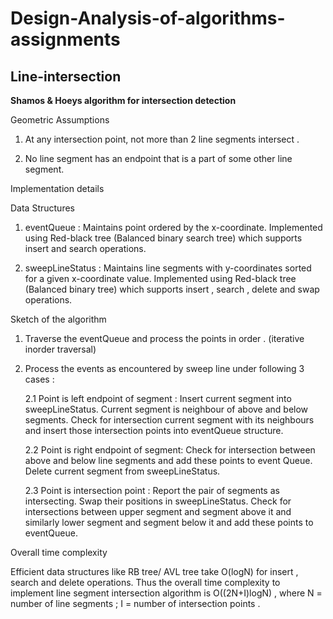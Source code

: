 # Design-Analysis-of-algorithms-assignments

## Line-intersection

**Shamos & Hoeys algorithm for intersection detection**

Geometric Assumptions

  1.  At any intersection point, not more than 2 line segments intersect .

  2.  No line segment has an endpoint that is a part of some other line segment.

Implementation details

Data Structures

1. eventQueue :   Maintains point ordered by the x-coordinate.  Implemented using Red-black tree (Balanced binary search                                           tree) which supports insert and search operations.

2. sweepLineStatus : Maintains line segments with y-coordinates sorted for a given x-coordinate value. Implemented using                                                   Red-black tree (Balanced binary  tree) which supports insert , search , delete and swap operations.

Sketch of the algorithm

   1. Traverse the eventQueue and process the points in order . (iterative inorder traversal)

   2. Process the events as encountered by sweep line under following 3 cases :

       2.1  Point is left endpoint of segment :  Insert current segment into sweepLineStatus. Current segment is neighbour of above                                                                                 and below segments. Check for intersection current segment with its neighbours and                                                                                 insert those intersection points into eventQueue structure.

       2.2 Point is right endpoint of segment: Check for intersection between above and below line segments and add these points                                                                                   to event Queue. Delete current segment from sweepLineStatus.

       2.3 Point is intersection point :               Report the pair of segments as intersecting. Swap their positions in                                                                                                                  sweepLineStatus. Check for intersections between upper segment and segment above                                                                                it and similarly lower segment and segment below it and add these points to                                                                                                 eventQueue.

    

Overall time complexity

Efficient data structures like RB tree/ AVL tree take O(logN) for insert , search and delete operations. Thus the overall time complexity to implement line segment intersection algorithm is O((2N+I)logN) , where N = number of line segments ; I = number of intersection points .
